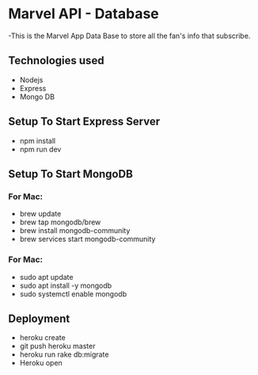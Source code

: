 # Marvel API  -  Database

-This is the Marvel App Data Base to store all the fan's info that subscribe.


## Technologies used
- Nodejs
- Express
- Mongo DB


## Setup To Start Express Server
- npm install
- npm run dev


## Setup To Start MongoDB

### For Mac:
- brew update
- brew tap mongodb/brew
- brew install mongodb-community
- brew services start mongodb-community

### For Mac:
- sudo apt update
- sudo apt install -y mongodb
- sudo systemctl enable mongodb


## Deployment
- heroku create
- git push heroku master
- heroku run rake db:migrate
- Heroku open


